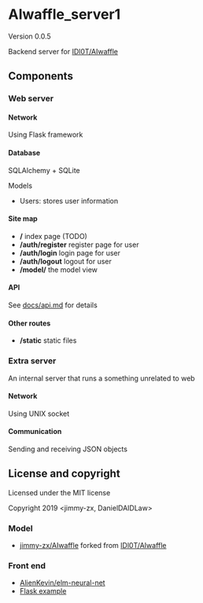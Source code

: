 # AIwaffle_server1
Version 0.0.5

Backend server for [IDl0T/AIwaffle](https://github.com/IDl0T/AIwaffle)
## Components
### Web server
#### Network
Using Flask framework
#### Database
SQLAlchemy + SQLite

Models
 - Users: stores user information
#### Site map
 - **/** index page (TODO)
 - **/auth/register** register page for user
 - **/auth/login** login page for user
 - **/auth/logout** logout for user
 - **/model/** the model view
#### API
See [docs/api.md](docs/api.md) for details
#### Other routes
 - **/static** static files
### Extra server
An internal server that runs a something unrelated to web
#### Network
Using UNIX socket
#### Communication
Sending and receiving JSON objects
## License and copyright
Licensed under the MIT license

Copyright 2019 <jimmy-zx, DanielDAIDLaw>
### Model
 - [jimmy-zx/AIwaffle](https://github.com/jimmy-zx/AIwaffle)
forked from [IDl0T/AIwaffle](https://github.com/IDl0T/AIwaffle)
### Front end
 - [AlienKevin/elm-neural-net](https://github.com/AlienKevin/elm-neural-net)
 - [Flask example](https://github.com/pallets/flask)
